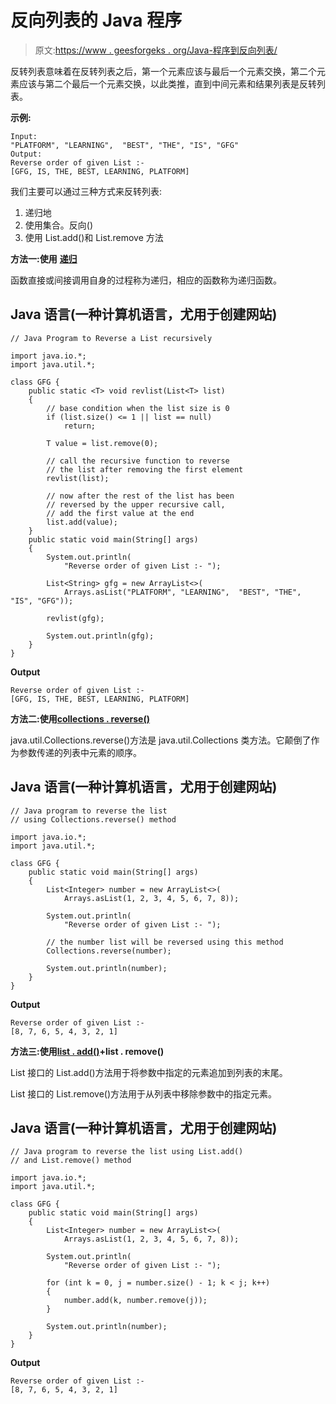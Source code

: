 # 反向列表的 Java 程序

> 原文:[https://www . geesforgeks . org/Java-程序到反向列表/](https://www.geeksforgeeks.org/java-program-to-reverse-a-list/)

反转列表意味着在反转列表之后，第一个元素应该与最后一个元素交换，第二个元素应该与第二个最后一个元素交换，以此类推，直到中间元素和结果列表是反转列表。

**示例:**

```
Input:
"PLATFORM", "LEARNING",  "BEST", "THE", "IS", "GFG"
Output:
Reverse order of given List :- 
[GFG, IS, THE, BEST, LEARNING, PLATFORM]
```

我们主要可以通过三种方式来反转列表:

1.  递归地
2.  使用集合。反向()
3.  使用 List.add()和 List.remove 方法

**方法一:使用** [**递归**](https://www.geeksforgeeks.org/recursion/)

函数直接或间接调用自身的过程称为递归，相应的函数称为递归函数。

## Java 语言(一种计算机语言，尤用于创建网站)

```
// Java Program to Reverse a List recursively

import java.io.*;
import java.util.*;

class GFG {
    public static <T> void revlist(List<T> list)
    {
        // base condition when the list size is 0
        if (list.size() <= 1 || list == null)
            return;

        T value = list.remove(0);

        // call the recursive function to reverse
        // the list after removing the first element
        revlist(list);

        // now after the rest of the list has been
        // reversed by the upper recursive call,
        // add the first value at the end
        list.add(value);
    }
    public static void main(String[] args)
    {
        System.out.println(
            "Reverse order of given List :- ");

        List<String> gfg = new ArrayList<>(
            Arrays.asList("PLATFORM", "LEARNING",  "BEST", "THE", "IS", "GFG"));

        revlist(gfg);

        System.out.println(gfg);
    }
}
```

**Output**

```
Reverse order of given List :- 
[GFG, IS, THE, BEST, LEARNING, PLATFORM]
```

**方法二:使用**[**collections . reverse()**](https://www.geeksforgeeks.org/collections-reverse-java-examples/)

java.util.Collections.reverse()方法是 java.util.Collections 类方法。它颠倒了作为参数传递的列表中元素的顺序。

## Java 语言(一种计算机语言，尤用于创建网站)

```
// Java program to reverse the list
// using Collections.reverse() method

import java.io.*;
import java.util.*;

class GFG {
    public static void main(String[] args)
    {
        List<Integer> number = new ArrayList<>(
            Arrays.asList(1, 2, 3, 4, 5, 6, 7, 8));

        System.out.println(
            "Reverse order of given List :- ");

        // the number list will be reversed using this method
        Collections.reverse(number);

        System.out.println(number);
    }
}
```

**Output**

```
Reverse order of given List :- 
[8, 7, 6, 5, 4, 3, 2, 1]
```

**方法三:使用**[**list . add()**](https://www.geeksforgeeks.org/list-add-method-in-java-with-examples/)**+list . remove()**

List 接口的 List.add()方法用于将参数中指定的元素追加到列表的末尾。

List 接口的 List.remove()方法用于从列表中移除参数中的指定元素。

## Java 语言(一种计算机语言，尤用于创建网站)

```
// Java program to reverse the list using List.add()
// and List.remove() method

import java.io.*;
import java.util.*;

class GFG {
    public static void main(String[] args)
    {
        List<Integer> number = new ArrayList<>(
            Arrays.asList(1, 2, 3, 4, 5, 6, 7, 8));

        System.out.println(
            "Reverse order of given List :- ");

        for (int k = 0, j = number.size() - 1; k < j; k++)
        {
            number.add(k, number.remove(j));
        }

        System.out.println(number);
    }
}
```

**Output**

```
Reverse order of given List :- 
[8, 7, 6, 5, 4, 3, 2, 1]
```